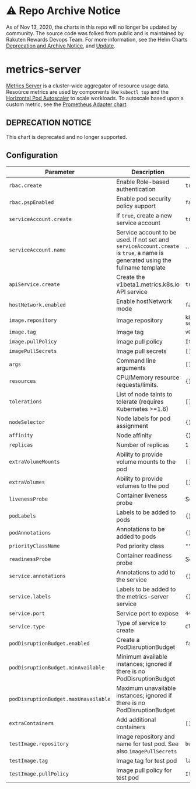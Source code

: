 # ⚠️ Repo Archive Notice

As of Nov 13, 2020, the charts in this repo will no longer be updated by community.
The source code was folked from public and  is maintained by Rakuten Rewards Devops Team.
For more information, see the Helm Charts [Deprecation and Archive Notice](https://github.com/helm/charts#%EF%B8%8F-deprecation-and-archive-notice), and [Update](https://helm.sh/blog/charts-repo-deprecation/).

# metrics-server

[Metrics Server](https://github.com/kubernetes-incubator/metrics-server) is a cluster-wide aggregator of resource usage data. Resource metrics are used by components like `kubectl top` and the [Horizontal Pod Autoscaler](https://kubernetes.io/docs/tasks/run-application/horizontal-pod-autoscale) to scale workloads. To autoscale based upon a custom metric, see the [Prometheus Adapter chart](https://github.com/helm/charts/blob/master/stable/prometheus-adapter).

## DEPRECATION NOTICE

This chart is deprecated and no longer supported.

## Configuration

Parameter | Description | Default
--- | --- | ---
`rbac.create` | Enable Role-based authentication | `true`
`rbac.pspEnabled` | Enable pod security policy support | `false`
`serviceAccount.create` | If `true`, create a new service account | `true`
`serviceAccount.name` | Service account to be used. If not set and `serviceAccount.create` is `true`, a name is generated using the fullname template | ``
`apiService.create` | Create the v1beta1.metrics.k8s.io API service | `true`
`hostNetwork.enabled` | Enable hostNetwork mode | `false`
`image.repository` | Image repository | `k8s.gcr.io/metrics-server-amd64`
`image.tag` | Image tag | `v0.3.2`
`image.pullPolicy` | Image pull policy | `IfNotPresent`
`imagePullSecrets` | Image pull secrets | `[]`
`args` | Command line arguments | `[]`
`resources` | CPU/Memory resource requests/limits. | `{}`
`tolerations` | List of node taints to tolerate (requires Kubernetes >=1.6) | `[]`
`nodeSelector` | Node labels for pod assignment | `{}`
`affinity` | Node affinity | `{}`
`replicas` | Number of replicas | `1`
`extraVolumeMounts` | Ability to provide volume mounts to the pod | `[]`
`extraVolumes` | Ability to provide volumes to the pod | `[]`
`livenessProbe` | Container liveness probe | See values.yaml
`podLabels` | Labels to be added to pods | `{}`
`podAnnotations` | Annotations to be added to pods | `{}`
`priorityClassName` | Pod priority class | `""`
`readinessProbe` | Container readiness probe | See values.yaml
`service.annotations` | Annotations to add to the service | `{}`
`service.labels` | Labels to be added to the metrics-server service | `{}`
`service.port` | Service port to expose | `443`
`service.type` | Type of service to create | `ClusterIP`
`podDisruptionBudget.enabled` | Create a PodDisruptionBudget | `false`
`podDisruptionBudget.minAvailable` | Minimum available instances; ignored if there is no PodDisruptionBudget |
`podDisruptionBudget.maxUnavailable` | Maximum unavailable instances; ignored if there is no PodDisruptionBudget |
`extraContainers`   | Add additional containers  | `[]`
`testImage.repository` | Image repository and name for test pod.  See also `imagePullSecrets` | `busybox`
`testImage.tag` | Image tag for test pod | `latest`
`testImage.pullPolicy` | Image pull policy for test pod | `IfNotPresent`
